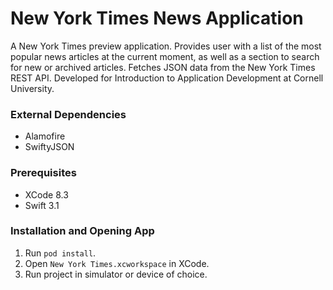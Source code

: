 # New York Times News Application
A New York Times preview application. Provides user with a list of the most popular news articles at the current moment, as well as a section to search for new or archived articles. Fetches JSON data from the New York Times REST API. Developed for Introduction to Application Development at Cornell University.

### External Dependencies 
* Alamofire
* SwiftyJSON

### Prerequisites
* XCode 8.3
* Swift 3.1

### Installation and Opening App
1. Run `pod install`.
2. Open `New York Times.xcworkspace` in XCode.
3. Run project in simulator or device of choice.
